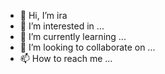 - 👋 Hi, I’m ira
- 👀 I’m interested in ...
- 🌱 I’m currently learning ...
- 💞️ I’m looking to collaborate on ...
- 📫 How to reach me ...

<!---
irapetrovskaa/irapetrovskaa is a ✨ special ✨ repository because its `README.md` (this file) appears on your GitHub profile.
You can click the Preview link to take a look at your changes.
--->

